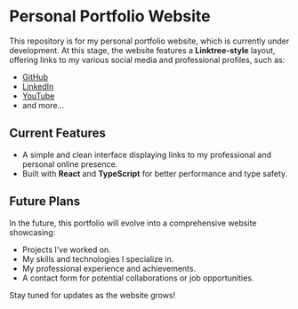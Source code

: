 # Personal Portfolio Website

This repository is for my personal portfolio website, which is currently under development. At this stage, the website features a **Linktree-style** layout, offering links to my various social media and professional profiles, such as:

- [GitHub](https://github.com/mekdie)
- [LinkedIn](https://linkedin.com/in/mcdony-lee-angkasa-7a9b81187)
- [YouTube](https://youtube.com/mcdonylee)
- and more...

## Current Features

- A simple and clean interface displaying links to my professional and personal online presence.
- Built with **React** and **TypeScript** for better performance and type safety.

## Future Plans

In the future, this portfolio will evolve into a comprehensive website showcasing:

- Projects I’ve worked on.
- My skills and technologies I specialize in.
- My professional experience and achievements.
- A contact form for potential collaborations or job opportunities.

Stay tuned for updates as the website grows!
